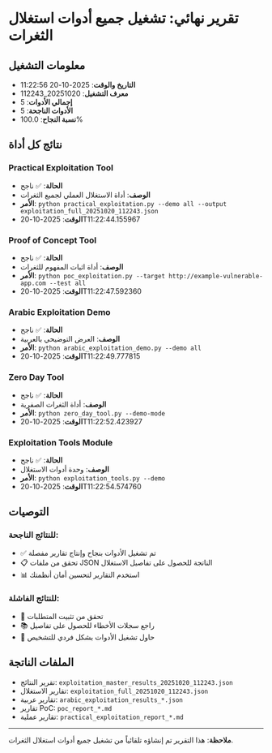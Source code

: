 # تقرير نهائي: تشغيل جميع أدوات استغلال الثغرات

## معلومات التشغيل
- **التاريخ والوقت**: 2025-10-20 11:22:56
- **معرف التشغيل**: 20251020_112243
- **إجمالي الأدوات**: 5
- **الأدوات الناجحة**: 5
- **نسبة النجاح**: 100.0%

## نتائج كل أداة


### Practical Exploitation Tool
- **الحالة**: ✅ ناجح
- **الوصف**: أداة الاستغلال العملي لجميع الثغرات
- **الأمر**: `python practical_exploitation.py --demo all --output exploitation_full_20251020_112243.json`
- **الوقت**: 2025-10-20T11:22:44.155967


### Proof of Concept Tool
- **الحالة**: ✅ ناجح
- **الوصف**: أداة اثبات المفهوم للثغرات
- **الأمر**: `python poc_exploitation.py --target http://example-vulnerable-app.com --test all`
- **الوقت**: 2025-10-20T11:22:47.592360


### Arabic Exploitation Demo
- **الحالة**: ✅ ناجح
- **الوصف**: العرض التوضيحي بالعربية
- **الأمر**: `python arabic_exploitation_demo.py --demo all`
- **الوقت**: 2025-10-20T11:22:49.777815


### Zero Day Tool
- **الحالة**: ✅ ناجح
- **الوصف**: أداة الثغرات الصفرية
- **الأمر**: `python zero_day_tool.py --demo-mode`
- **الوقت**: 2025-10-20T11:22:52.423927


### Exploitation Tools Module
- **الحالة**: ✅ ناجح
- **الوصف**: وحدة أدوات الاستغلال
- **الأمر**: `python exploitation_tools.py --demo`
- **الوقت**: 2025-10-20T11:22:54.574760


## التوصيات

### للنتائج الناجحة:
- ✅ تم تشغيل الأدوات بنجاح وإنتاج تقارير مفصلة
- 📋 تحقق من ملفات JSON الناتجة للحصول على تفاصيل الاستغلال
- 📊 استخدم التقارير لتحسين أمان أنظمتك

### للنتائج الفاشلة:
- 🔧 تحقق من تثبيت المتطلبات
- 📚 راجع سجلات الأخطاء للحصول على تفاصيل
- 🔄 حاول تشغيل الأدوات بشكل فردي للتشخيص

## الملفات الناتجة
- تقرير النتائج: `exploitation_master_results_20251020_112243.json`
- تقارير الاستغلال: `exploitation_full_20251020_112243.json`
- تقارير عربية: `arabic_exploitation_results_*.json`
- تقارير PoC: `poc_report_*.md`
- تقارير عملية: `practical_exploitation_report_*.md`

---

**ملاحظة**: هذا التقرير تم إنشاؤه تلقائياً من تشغيل جميع أدوات استغلال الثغرات.
